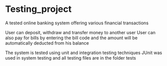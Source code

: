 # Testing_project
A tested online banking system offering various financial transactions

User can deposit, withdraw and transfer money to another user
User can also pay for bills by entering the bill code and the amount will be automatically deducted from his balance

The system is tested using unit and integration testing techniques 
JUnit was used in system testing and all testing files are in the folder tests
